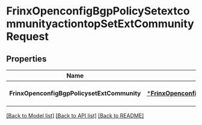 # FrinxOpenconfigBgpPolicySetextcommunityactiontopSetExtCommunityRequest

## Properties
Name | Type | Description | Notes
------------ | ------------- | ------------- | -------------
**FrinxOpenconfigBgpPolicysetExtCommunity** | [***FrinxOpenconfigBgpPolicySetextcommunityactiontopSetExtCommunity**](frinx.openconfig.bgp.policy.setextcommunityactiontop.SetExtCommunity.md) |  | [optional] [default to null]

[[Back to Model list]](../README.md#documentation-for-models) [[Back to API list]](../README.md#documentation-for-api-endpoints) [[Back to README]](../README.md)


